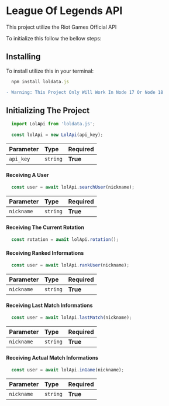 # League Of Legends API

This project utilize the Riot Games Official API

To initialize this follow the bellow steps:


## Installing

To install utilize this in your terminal: 

```js
  npm install loldata.js
```
```diff
- Warning: This Project Only Will Work In Node 17 Or Node 18
```

## Initializing The Project

```js
  import LolApi from 'loldata.js';
  
  const lolApi = new LolApi(api_key);
```

| Parameter   | Type  | Required |
| :---------- | :---- | :-----   |
|  `api_key`| `string`| **True** |

#### Receiving A User

```js
  const user = await lolApi.searchUser(nickname);
```

| Parameter   | Type     | Required |
| :---------- | :--------| :--------|
| `nickname`  | `string` | **True** |

#### Receiving The Current Rotation

```js
  const rotation = await lolApi.rotation();
```

#### Receiving Ranked Informations

```js
  const user = await lolApi.rankUser(nickname);
```

| Parameter   | Type     | Required |
| :---------- | :--------| :--------|
| `nickname`  | `string` | **True** |

#### Receiving Last Match Informations

```js
  const user = await lolApi.lastMatch(nickname);
```

| Parameter   | Type     | Required |
| :---------- | :--------| :--------|
| `nickname`  | `string` | **True** |

#### Receiving Actual Match Informations

```js
  const user = await lolApi.inGame(nickname);
```

| Parameter   | Type     | Required |
| :---------- | :--------| :--------|
| `nickname`  | `string` | **True** |

